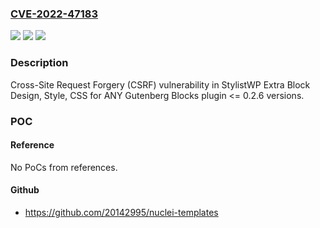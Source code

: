 ### [CVE-2022-47183](https://cve.mitre.org/cgi-bin/cvename.cgi?name=CVE-2022-47183)
![](https://img.shields.io/static/v1?label=Product&message=Extra%20Block%20Design%2C%20Style%2C%20CSS%20for%20ANY%20Gutenberg%20Blocks&color=blue)
![](https://img.shields.io/static/v1?label=Version&message=n%2Fa%3C%3D%200.2.6%20&color=brighgreen)
![](https://img.shields.io/static/v1?label=Vulnerability&message=CWE-352%20Cross-Site%20Request%20Forgery%20(CSRF)&color=brighgreen)

### Description

Cross-Site Request Forgery (CSRF) vulnerability in StylistWP Extra Block Design, Style, CSS for ANY Gutenberg Blocks plugin <= 0.2.6 versions.

### POC

#### Reference
No PoCs from references.

#### Github
- https://github.com/20142995/nuclei-templates

